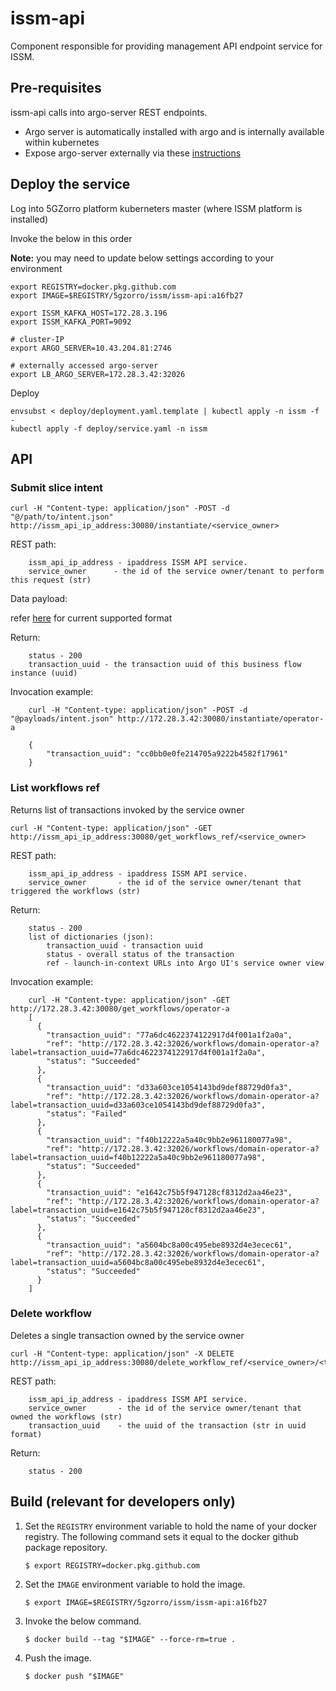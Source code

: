 # issm-api

Component responsible for providing management API endpoint service for ISSM.

## Pre-requisites

issm-api calls into argo-server REST endpoints.

* Argo server is automatically installed with argo and is internally available within kubernetes
* Expose argo-server externally via these [instructions](https://argoproj.github.io/argo-workflows/argo-server/#expose-a-loadbalancer)

## Deploy the service

Log into 5GZorro platform kuberneters master (where ISSM platform is installed)

Invoke the below in this order

**Note:** you may need to update below settings according to your environment

```
export REGISTRY=docker.pkg.github.com
export IMAGE=$REGISTRY/5gzorro/issm/issm-api:a16fb27

export ISSM_KAFKA_HOST=172.28.3.196
export ISSM_KAFKA_PORT=9092

# cluster-IP
export ARGO_SERVER=10.43.204.81:2746

# externally accessed argo-server
export LB_ARGO_SERVER=172.28.3.42:32026
```

Deploy

```
envsubst < deploy/deployment.yaml.template | kubectl apply -n issm -f -
kubectl apply -f deploy/service.yaml -n issm
```

## API

### Submit slice intent

```
curl -H "Content-type: application/json" -POST -d "@/path/to/intent.json" http://issm_api_ip_address:30080/instantiate/<service_owner>
```

REST path:

```
    issm_api_ip_address - ipaddress ISSM API service.
    service_owner      - the id of the service owner/tenant to perform this request (str)
```

Data payload:

refer [here](payloads/intent.md) for current supported format

Return:

```
    status - 200
    transaction_uuid - the transaction uuid of this business flow instance (uuid)
```

Invocation example:

```
    curl -H "Content-type: application/json" -POST -d "@payloads/intent.json" http://172.28.3.42:30080/instantiate/operator-a

    {
        "transaction_uuid": "cc0bb0e0fe214705a9222b4582f17961"
    }
```

### List workflows ref

Returns list of transactions invoked by the service owner

```
curl -H "Content-type: application/json" -GET http://issm_api_ip_address:30080/get_workflows_ref/<service_owner>
```

REST path:

```
    issm_api_ip_address - ipaddress ISSM API service.
    service_owner       - the id of the service owner/tenant that triggered the workflows (str)
```

Return:

```
    status - 200
    list of dictionaries (json):
        transaction_uuid - transaction uuid
        status - overall status of the transaction
        ref - launch-in-context URLs into Argo UI's service owner view
```

Invocation example:

```
    curl -H "Content-type: application/json" -GET http://172.28.3.42:30080/get_workflows/operator-a
    [
      {
        "transaction_uuid": "77a6dc4622374122917d4f001a1f2a0a",
        "ref": "http://172.28.3.42:32026/workflows/domain-operator-a?label=transaction_uuid=77a6dc4622374122917d4f001a1f2a0a",
        "status": "Succeeded"
      },
      {
        "transaction_uuid": "d33a603ce1054143bd9def88729d0fa3",
        "ref": "http://172.28.3.42:32026/workflows/domain-operator-a?label=transaction_uuid=d33a603ce1054143bd9def88729d0fa3",
        "status": "Failed"
      },
      {
        "transaction_uuid": "f40b12222a5a40c9bb2e961180077a98",
        "ref": "http://172.28.3.42:32026/workflows/domain-operator-a?label=transaction_uuid=f40b12222a5a40c9bb2e961180077a98",
        "status": "Succeeded"
      },
      {
        "transaction_uuid": "e1642c75b5f947128cf8312d2aa46e23",
        "ref": "http://172.28.3.42:32026/workflows/domain-operator-a?label=transaction_uuid=e1642c75b5f947128cf8312d2aa46e23",
        "status": "Succeeded"
      },
      {
        "transaction_uuid": "a5604bc8a00c495ebe8932d4e3ecec61",
        "ref": "http://172.28.3.42:32026/workflows/domain-operator-a?label=transaction_uuid=a5604bc8a00c495ebe8932d4e3ecec61",
        "status": "Succeeded"
      }
    ]
```


### Delete workflow

Deletes a single transaction owned by the service owner

```
curl -H "Content-type: application/json" -X DELETE http://issm_api_ip_address:30080/delete_workflow_ref/<service_owner>/<transaction_uuid>
```

REST path:

```
    issm_api_ip_address - ipaddress ISSM API service.
    service_owner       - the id of the service owner/tenant that owned the workflows (str)
    transaction_uuid    - the uuid of the transaction (str in uuid format)
```

Return:

```
    status - 200
```



## Build (**relevant for developers only**)

1.  Set the `REGISTRY` environment variable to hold the name of your docker registry. The following command sets it
    equal to the docker github package repository.

    ```
    $ export REGISTRY=docker.pkg.github.com
    ```

1.  Set the `IMAGE` environment variable to hold the image.

    ```
    $ export IMAGE=$REGISTRY/5gzorro/issm/issm-api:a16fb27
    ```

1.  Invoke the below command.

    ```
    $ docker build --tag "$IMAGE" --force-rm=true .
    ```

1.  Push the image.

    ```
    $ docker push "$IMAGE"
    ```

